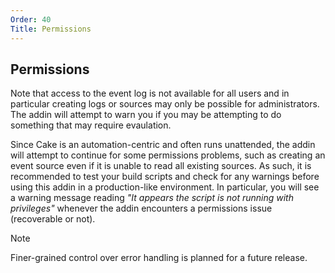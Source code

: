 ```yaml
---
Order: 40
Title: Permissions
---
```


## Permissions

Note that access to the event log is not available for all users and in particular creating logs or sources may only be possible for administrators. The addin will attempt to warn you if you may be attempting to do something that may require evaulation.

Since Cake is an automation-centric and often runs unattended, the addin will attempt to continue for some permissions problems, such as creating an event source even if it is unable to read all existing sources. As such, it is recommended to test your build scripts and check for any warnings before using this addin in a production-like environment. In particular, you will see a warning message reading *"It appears the script is not running with privileges"* whenever the addin encounters a permissions issue (recoverable or not). 

> [!NOTE]
> Finer-grained control over error handling is planned for a future release.